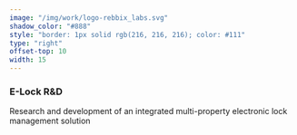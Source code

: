 ```yaml
---
image: "/img/work/logo-rebbix_labs.svg"
shadow_color: "#888"
style: "border: 1px solid rgb(216, 216, 216); color: #111"
type: "right"
offset-top: 10
width: 15
---
```

### E-Lock R&D
Research and development of an integrated multi-property electronic lock management solution
